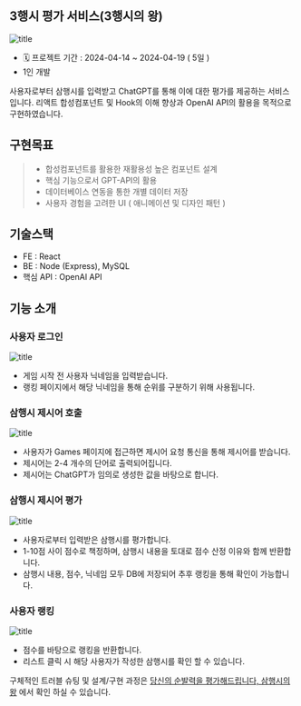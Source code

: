 ## 3행시 평가 서비스(3행시의 왕)
![title](https://velog.velcdn.com/images/changwoo/post/eba7064f-11ee-456d-b79f-6bc85c01e03d/image.png)   

* 🗓️ 프로젝트 기간 : 2024-04-14 ~ 2024-04-19 ( 5일 )
* 1인 개발

사용자로부터 삼행시를 입력받고 ChatGPT를 통해 이에 대한 평가를 제공하는 서비스입니다. 리액트 합성컴포넌트 및 Hook의 이해 향상과 OpenAI API의 활용을 목적으로 구현하였습니다.

## 구현목표
>  * 합성컴포넌트를 활용한 재활용성 높은 컴포넌트 설계
> * 핵심 기능으로서 GPT-API의 활용
>* 데이터베이스 연동을 통한 개별 데이터 저장
> * 사용자 경험을 고려한 UI ( 애니메이션 및 디자인 패턴 )

## 기술스택
* FE : React
* BE : Node (Express), MySQL
* 핵심 API : OpenAI API

## 기능 소개
### 사용자 로그인
![title](https://velog.velcdn.com/images/changwoo/post/8c082cb7-9c37-4ff1-bb5b-034ae992e4b1/image.gif)  
* 게임 시작 전 사용자 닉네임을 입력받습니다.
* 랭킹 페이지에서 해당 닉네임을 통해 순위를 구분하기 위해 사용됩니다.

### 삼행시 제시어 호출
![title](https://velog.velcdn.com/images/changwoo/post/42c54a6e-3c7e-4dc2-9eac-26cf790ac68d/image.gif)   
* 사용자가 Games 페이지에 접근하면 제시어 요청 통신을 통해 제시어를 받습니다.
* 제시어는 2-4 개수의 단어로 출력되어집니다.
* 제시어는 ChatGPT가 임의로 생성한 값을 바탕으로 합니다.

### 삼행시 제시어 평가
![title](https://velog.velcdn.com/images/changwoo/post/61145492-095b-4ff6-b59e-99b1c63f3409/image.gif) 
* 사용자로부터 입력받은 삼행시를 평가합니다.
* 1-10점 사이 점수로 책정하며, 삼행시 내용을 토대로 점수 산정 이유와 함께 반환합니다.
* 삼행시 내용, 점수, 닉네임 모두 DB에 저장되어 추후 랭킹을 통해 확인이 가능합니다.
### 사용자 랭킹
![title](https://velog.velcdn.com/images/changwoo/post/a23ca073-eaf4-4984-a86d-2bed0b15c6e2/image.gif)   
* 점수를 바탕으로 랭킹을 반환합니다.
* 리스트 클릭 시 해당 사용자가 작성한 삼행시를 확인 할 수 있습니다.

구체적인 트러블 슈팅 및 설계/구현 과정은 <a href="https://velog.io/@changwoo/%EB%8B%B9%EC%8B%A0%EC%9D%98-%EC%88%9C%EB%B0%9C%EB%A0%A5%EC%9D%84-%ED%8F%89%EA%B0%80%ED%95%B4%EB%93%9C%EB%A6%BD%EB%8B%88%EB%8B%A4-%EC%82%BC%ED%96%89%EC%8B%9C%EC%9D%98-%EC%99%95">당신의 순발력을 평가해드립니다, 삼행시의 왕</a> 에서 확인 하실 수 있습니다.
